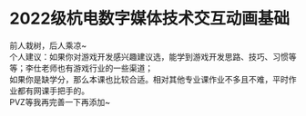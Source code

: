 # 2022级杭电数字媒体技术交互动画基础
前人栽树，后人乘凉~<br />
个人建议：如果你对游戏开发感兴趣建议选，能学到游戏开发思路、技巧、习惯等等；李仕老师也有游戏行业的一些渠道；<br />
如果你是缺学分，那么本课也比较合适。相对其他专业课作业不多且不难，平时作业都有网课手把手的。<br />
PVZ等我再完善一下再添加~
